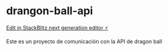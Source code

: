 # drangon-ball-api

[Edit in StackBlitz next generation editor ⚡️](https://stackblitz.com/~/github.com/lucks/drangon-ball-api)

Este es un proyecto de comunicación con la API de dragon ball